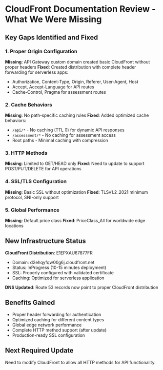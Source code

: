# CloudFront Documentation Review - What We Were Missing

## Key Gaps Identified and Fixed

### 1. **Proper Origin Configuration**
**Missing**: API Gateway custom domain created basic CloudFront without proper headers
**Fixed**: Created distribution with complete header forwarding for serverless apps:
- Authorization, Content-Type, Origin, Referer, User-Agent, Host
- Accept, Accept-Language for API routes
- Cache-Control, Pragma for assessment routes

### 2. **Cache Behaviors**
**Missing**: No path-specific caching rules
**Fixed**: Added optimized cache behaviors:
- `/api/*` - No caching (TTL 0) for dynamic API responses
- `/assessment/*` - No caching for assessment access
- Root paths - Minimal caching with compression

### 3. **HTTP Methods**
**Missing**: Limited to GET/HEAD only
**Fixed**: Need to update to support POST/PUT/DELETE for API operations

### 4. **SSL/TLS Configuration**
**Missing**: Basic SSL without optimization
**Fixed**: TLSv1.2_2021 minimum protocol, SNI-only support

### 5. **Global Performance**
**Missing**: Default price class
**Fixed**: PriceClass_All for worldwide edge locations

## New Infrastructure Status

**CloudFront Distribution**: E1EPXAU67877FR
- Domain: d2ehqyfqw00g6j.cloudfront.net
- Status: InProgress (10-15 minutes deployment)
- SSL: Properly configured with validated certificate
- Caching: Optimized for serverless application

**DNS Updated**: Route 53 records now point to proper CloudFront distribution

## Benefits Gained
- Proper header forwarding for authentication
- Optimized caching for different content types
- Global edge network performance
- Complete HTTP method support (after update)
- Production-ready SSL configuration

## Next Required Update
Need to modify CloudFront to allow all HTTP methods for API functionality.